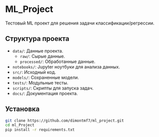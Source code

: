 # ML_Project

Тестовый ML проект для решения задачи классификации/регрессии.

## Структура проекта

- `data/`: Данные проекта.
  - `raw/`: Сырые данные.
  - `processed/`: Обработанные данные.
- `notebooks/`: Jupyter ноутбуки для анализа данных.
- `src/`: Исходный код.
- `models/`: Сохраненные модели.
- `tests/`: Модульные тесты.
- `scripts/`: Скрипты для запуска задач.
- `docs/`: Документация проекта.

## Установка

```bash
git clone https://github.com/dimontmf7/ml_project.git
cd ml_Project
pip install -r requirements.txt
